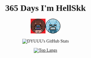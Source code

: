 
<div align="center" style="
font-family:DungGeunMo;
">
  
  # 365 Days I'm HellSkk


  <p align="center"><img src="https://github.com/DYUUU/DYUUU/blob/main/HellSkk.png"><img src="https://github.com/DYUUU/DYUUU/blob/main/HeaVen.PNG"></p>

  
  <div 
  style="
  width:60%; 
  float:down;
  ">
  
  ![DYUUU's GitHub Stats](https://github-readme-stats.vercel.app/api?username=DYUUU&theme=github_dark&hide_border=true&border_radius=20&bg_color=000000&show_icons=true)  
  
  </div>

  <div
  style="
  width:60%; 
  ">

[![Top Langs](https://github-readme-stats.vercel.app/api/top-langs/?username=DYUUU&theme=github_dark&hide_border=true&border_radius=20&bg_color=000000&layout=compact)](https://github.com/anuraghazra/github-readme-stats)

  </div>
    
  
</div>
  
